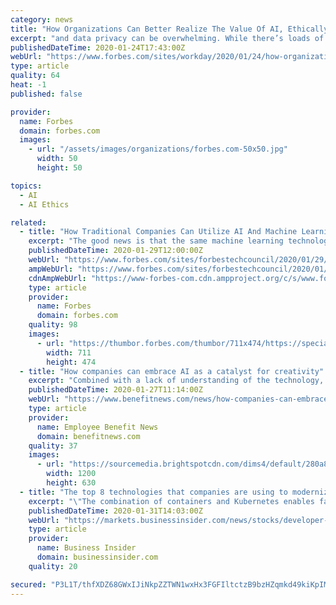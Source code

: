 ```yaml
---
category: news
title: "How Organizations Can Better Realize The Value Of AI, Ethically"
excerpt: "and data privacy can be overwhelming. While there’s loads of promise and opportunity, there are also concerns about data misuse and personal privacy being at risk. As we evaluate these topics and as the Fourth Industrial Revolution unfolds,"
publishedDateTime: 2020-01-24T17:43:00Z
webUrl: "https://www.forbes.com/sites/workday/2020/01/24/how-organizations-can-better-realize-the-value-of-ai-ethically/"
type: article
quality: 64
heat: -1
published: false

provider:
  name: Forbes
  domain: forbes.com
  images:
    - url: "/assets/images/organizations/forbes.com-50x50.jpg"
      width: 50
      height: 50

topics:
  - AI
  - AI Ethics

related:
  - title: "How Traditional Companies Can Utilize AI And Machine Learning To Build Better Products"
    excerpt: "The good news is that the same machine learning technologies utilized within these large organizations are offered to the general public by various providers, such as AWS, Google Cloud Platform and Azure — for a fee, of course. At AWS re:Invent 2019, there was a clear, overarching theme: machine learning. And not just machine learning ..."
    publishedDateTime: 2020-01-29T12:00:00Z
    webUrl: "https://www.forbes.com/sites/forbestechcouncil/2020/01/29/how-traditional-companies-can-utilize-ai-and-machine-learning-to-build-better-products/"
    ampWebUrl: "https://www.forbes.com/sites/forbestechcouncil/2020/01/29/how-traditional-companies-can-utilize-ai-and-machine-learning-to-build-better-products/amp/"
    cdnAmpWebUrl: "https://www-forbes-com.cdn.ampproject.org/c/s/www.forbes.com/sites/forbestechcouncil/2020/01/29/how-traditional-companies-can-utilize-ai-and-machine-learning-to-build-better-products/amp/"
    type: article
    provider:
      name: Forbes
      domain: forbes.com
    quality: 98
    images:
      - url: "https://thumbor.forbes.com/thumbor/711x474/https://specials-images.forbesimg.com/dam/imageserve/1165431212/960x0.jpg?fit=scale"
        width: 711
        height: 474
  - title: "How companies can embrace AI as a catalyst for creativity"
    excerpt: "Combined with a lack of understanding of the technology, employers don’t have the internal structure and personnel needed to launch the power of AI into their business model, says Augustine Walker, senior director of product management for Veritone, an AI solutions provider. “There isn't a lot of focus on what tools are out there so that I ..."
    publishedDateTime: 2020-01-27T11:14:00Z
    webUrl: "https://www.benefitnews.com/news/how-companies-can-embrace-ai-as-a-catalyst-for-creativity"
    type: article
    provider:
      name: Employee Benefit News
      domain: benefitnews.com
    quality: 37
    images:
      - url: "https://sourcemedia.brightspotcdn.com/dims4/default/280a84a/2147483647/strip/true/crop/3319x1742+0+235/resize/1200x630!/quality/90/?url=https%3A%2F%2Fsourcemedia.brightspotcdn.com%2F84%2F99%2F45d868ad4c9e98dac6b31095bb62%2F348774751.jpg"
        width: 1200
        height: 630
  - title: "The top 8 technologies that companies are using to modernize their IT in the age of cloud computing and AI, according to experts"
    excerpt: "\"The combination of containers and Kubernetes enables faster, more agile app development and facilitates more collaborative cross-team app design and development across organizations,\" Melanie Posey, research vice president at ... developers to easily work with other popular AI frameworks, like Facebook's PyTorch and Google's TensorFlow."
    publishedDateTime: 2020-01-31T14:03:00Z
    webUrl: "https://markets.businessinsider.com/news/stocks/developer-technologies-digital-transformation-tech-companies-2020-1-1028863737"
    type: article
    provider:
      name: Business Insider
      domain: businessinsider.com
    quality: 20

secured: "P3L1T/thfXDZ68GWxIJiNkpZZTWN1wxHx3FGFIltctzB9bzHZqmkd49kiKpIMZosFkoxNyTnLkzF/iT3H/zYbP2/vgbcOpCgSeaPCK73VZjDg+XwQG2gqjRTB2Hr5MIhdBMCO1/rl6ERe1OdahuhfaQAWRj1M8nEn8HUXuUOtI3pMs7Je/x17NTM+8wkkDWFUJeapebaC9SngdvSkMwqNf9je9WV7wtEo0DnqVJLKRvVngs9Dqo8gZgnStS+12Zl1MpLKmves98HPZJp8sQs0lb4/PCeUA+stX52RY6db7sX/pct4XRcrrMT273u5XhWTeLukItnF46UKVC2VAZHD3jtuFbBCv1WwxsROOgEV7EXLEgkBissaxyY6c6DZNECgafyKRtRLmSwUwc5YzE8TIk1T7xI+jOWBjyo7VHPAOZCtKeizL839zZUDajlZyG+YorrZrRg6bCSc1pY9L55zDKLsopm4++bYs+JwuqhB9s=;jEZU/B3tgxZ/iX6HE1YUJA=="
---
```


